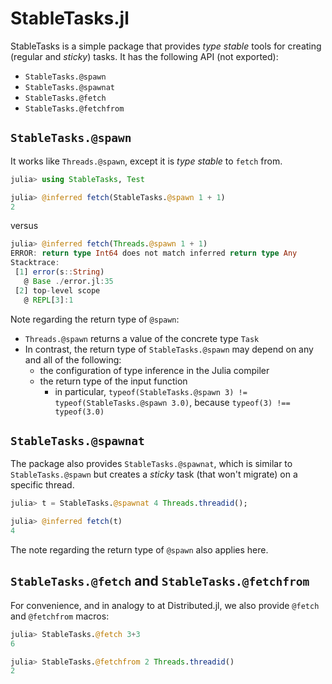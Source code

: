 # StableTasks.jl

StableTasks is a simple package that provides *type stable* tools for creating (regular and *sticky*) tasks. It has the following API (not exported):

* `StableTasks.@spawn`
* `StableTasks.@spawnat`
* `StableTasks.@fetch`
* `StableTasks.@fetchfrom`

## `StableTasks.@spawn`

It works like `Threads.@spawn`, except it is *type stable* to `fetch` from.

``` julia
julia> using StableTasks, Test

julia> @inferred fetch(StableTasks.@spawn 1 + 1)
2
```
versus

``` julia
julia> @inferred fetch(Threads.@spawn 1 + 1)
ERROR: return type Int64 does not match inferred return type Any
Stacktrace:
 [1] error(s::String)
   @ Base ./error.jl:35
 [2] top-level scope
   @ REPL[3]:1
```

Note regarding the return type of `@spawn`:
* `Threads.@spawn` returns a value of the concrete type `Task`
* In contrast, the return type of `StableTasks.@spawn` may depend on any and all of the following:
    * the configuration of type inference in the Julia compiler
    * the return type of the input function
        * in particular, `typeof(StableTasks.@spawn 3) != typeof(StableTasks.@spawn 3.0)`, because `typeof(3) !== typeof(3.0)`

## `StableTasks.@spawnat`

The package also provides `StableTasks.@spawnat`, which is similar to `StableTasks.@spawn` but creates a *sticky* task (that won't migrate) on a specific thread.

```julia
julia> t = StableTasks.@spawnat 4 Threads.threadid();

julia> @inferred fetch(t)
4
```

The note regarding the return type of `@spawn` also applies here.

## `StableTasks.@fetch` and `StableTasks.@fetchfrom`

For convenience, and in analogy to at Distributed.jl, we also provide `@fetch` and `@fetchfrom` macros:

```julia
julia> StableTasks.@fetch 3+3
6

julia> StableTasks.@fetchfrom 2 Threads.threadid()
2
```
